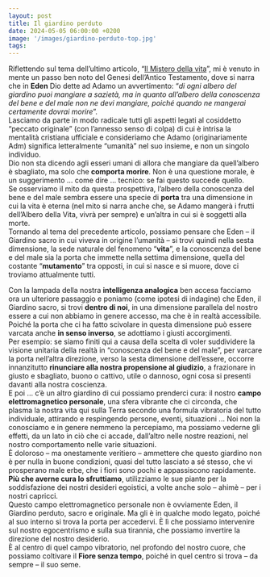 ```yaml
---
layout: post
title: Il giardino perduto
date: 2024-05-05 06:00:00 +0200
image: '/images/giardino-perduto-top.jpg'
tags:
---
```


Riflettendo sul tema dell’ultimo articolo, “[Il Mistero della vita](/2024/04/10/mistero-vita)”, mi è venuto in mente un passo ben noto del Genesi dell’Antico Testamento, dove si narra che in **Eden** Dio dette ad Adamo un avvertimento: “*di ogni albero del giardino puoi mangiare a sazietà, ma in quanto all’albero della conoscenza del bene e del male non ne devi mangiare, poiché quando ne mangerai certamente dovrai morire*”. <br/>
Lasciamo da parte in modo radicale tutti gli aspetti legati al cosiddetto “peccato originale” (con l’annesso senso di colpa) di cui è intrisa la mentalità cristiana ufficiale e consideriamo che Adamo (originariamente Adm) significa letteralmente “umanità” nel suo insieme, e non un singolo individuo. <br/>
Dio non sta dicendo agli esseri umani di allora che mangiare da quell’albero è sbagliato, ma solo che **comporta morire**. Non è una questione morale, è un suggerimento ... come dire ... tecnico: se fai questo succede quello. <br/>
Se osserviamo il mito da questa prospettiva, l’albero della conoscenza del bene e del male sembra essere una specie di **porta** tra una dimensione in cui la vita è eterna (nel mito si narra anche che, se Adamo mangerà i frutti dell’Albero della Vita, vivrà per sempre) e un’altra in cui si è soggetti alla morte. <br/>
Tornando al tema del precedente articolo, possiamo pensare che Eden – il Giardino sacro in cui viveva in origine l’umanità – si trovi quindi nella sesta dimensione, la sede naturale del fenomeno “**vita**”, e la conoscenza del bene e del male sia la porta che immette nella settima dimensione, quella del costante “**mutamento**” tra opposti, in cui si nasce e si muore, dove ci troviamo attualmente tutti.

Con la lampada della nostra **intelligenza analogica** ben accesa facciamo ora un ulteriore passaggio e poniamo (come ipotesi di indagine) che Eden, il Giardino sacro, si trovi **dentro di noi**, in una dimensione parallela del nostro essere a cui non abbiamo in genere accesso, ma che è in realtà accessibile. Poiché la porta che ci ha fatto scivolare in questa dimensione può essere varcata anche **in senso inverso**, se adottiamo i giusti accorgimenti. <br/>
Per esempio: se siamo finiti qui a causa della scelta di voler suddividere la visione unitaria della realtà in “conoscenza del bene e del male”, per varcare la porta nell’altra direzione, verso la sesta dimensione dell’essere, occorre innanzitutto **rinunciare alla nostra propensione al giudizio**, a frazionare in giusto e sbagliato, buono o cattivo, utile o dannoso, ogni cosa si presenti davanti alla nostra coscienza. <br/>
E poi ... c’è un altro giardino di cui possiamo prenderci cura: il nostro **campo elettromagnetico personale**, una sfera vibrante che ci circonda, che plasma la nostra vita qui sulla Terra secondo una formula vibratoria del tutto individuale, attirando e respingendo persone, eventi, situazioni ... Noi non la conosciamo e in genere nemmeno la percepiamo, ma possiamo vederne gli effetti, da un lato in ciò che ci accade, dall’altro nelle nostre reazioni, nel nostro comportamento nelle varie situazioni. <br/>
È doloroso – ma onestamente veritiero – ammettere che questo giardino non è per nulla in buone condizioni, quasi del tutto lasciato a sé stesso, che vi prosperano male erbe, che i fiori sono pochi e appassiscono rapidamente. **Più che averne cura lo sfruttiamo**, utilizziamo le sue piante per la soddisfazione dei nostri desideri egoistici, a volte anche solo – ahimè – per i nostri capricci. <br/>
Questo campo elettromagnetico personale non è ovviamente Eden, il Giardino perduto, sacro e originale. Ma gli è in qualche modo legato, poiché al suo interno si trova la porta per accedervi. È lì che possiamo intervenire sul nostro egocentrismo e sulla sua tirannia, che possiamo invertire la direzione del nostro desiderio. <br/>
È al centro di quel campo vibratorio, nel profondo del nostro cuore, che possiamo coltivare il **Fiore senza tempo**, poiché in quel centro si trova – da sempre – il suo seme.
